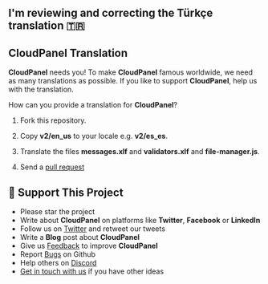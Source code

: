 ## I'm reviewing and correcting the Türkçe translation 🇹🇷

## CloudPanel Translation

**CloudPanel** needs you! To make **CloudPanel** famous worldwide, we need as many translations as possible.
If you like to support **CloudPanel**, help us with the translation.

How can you provide a translation for **CloudPanel**?

1. Fork this repository.

2. Copy **v2/en_us** to your locale e.g. **v2/es_es**.

3. Translate the files **messages.xlf** and **validators.xlf** and **file-manager.js**.

4. Send a [pull request](https://docs.github.com/en/pull-requests/collaborating-with-pull-requests/proposing-changes-to-your-work-with-pull-requests/about-pull-requests)

## :sparkling_heart: Support This Project

* Please star the project
* Write about **CloudPanel** on platforms like **Twitter**, **Facebook** or **LinkedIn**
* Follow us on [Twitter](https://twitter.com/cloudpanel_io) and retweet our tweets
* Write a **Blog** post about **CloudPanel**
* Give us [Feedback](https://discord.cloudpanel.io/) to improve **CloudPanel**
* Report [Bugs](https://github.com/cloudpanel-io/cloudpanel-ce/issues) on Github
* Help others on [Discord](https://discord.cloudpanel.io/)
* [Get in touch with us](https://www.cloudpanel.io/contact/) if you have other ideas

